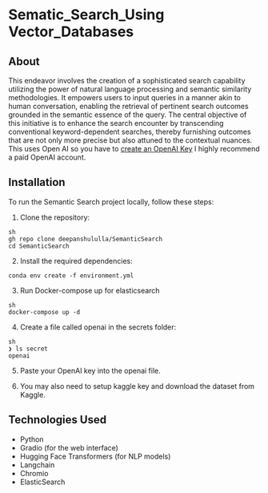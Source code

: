 # Sematic_Search_Using Vector_Databases

## About
This endeavor involves the creation of a sophisticated search capability utilizing the power of natural language processing and semantic similarity methodologies. It empowers users to input queries in a manner akin to human conversation, enabling the retrieval of pertinent search outcomes grounded in the semantic essence of the query. The central objective of this initiative is to enhance the search encounter by transcending conventional keyword-dependent searches, thereby furnishing outcomes that are not only more precise but also attuned to the contextual nuances. This uses Open AI so you have to  [create an OpenAI Key](https://gptforwork.com/help/gpt-for-docs/setup/create-openai-key) I highly recommend a paid OpenAI account. 

## Installation

To run the Semantic Search project locally, follow these steps:

1. Clone the repository:

```
sh
gh repo clone deepanshululla/SemanticSearch
cd SemanticSearch
```
2. Install the required dependencies:
```
conda env create -f environment.yml
```
3. Run Docker-compose up for elasticsearch
```
sh
docker-compose up -d
```
4. Create a file called openai in the secrets folder:
```
sh
❯ ls secret
openai
```
5. Paste your OpenAI key into the openai file.

6. You may also need to setup kaggle key and download the dataset from Kaggle.

## Technologies Used
- Python
- Gradio (for the web interface)
- Hugging Face Transformers (for NLP models)
- Langchain
- Chromio
- ElasticSearch
